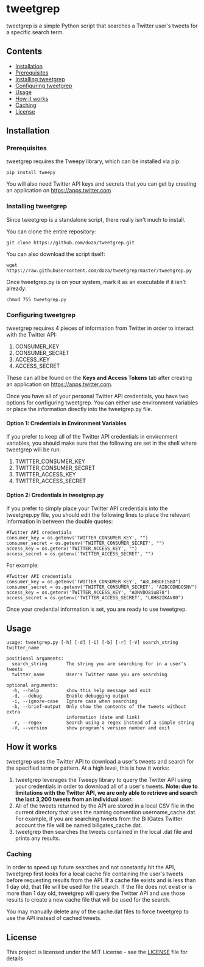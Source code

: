 # tweetgrep

tweetgrep is a simple Python script that searches a Twitter user's tweets for a specific search term.

## Contents
* [Installation](#installation)
 * [Prerequisites](#prerequisites)
 * [Installing tweetgrep](#installingtweetgrep)
 * [Configuring tweetgrep](#configuringtweetgrep)
* [Usage](#usage)
* [How it works](#howitworks)
 * [Caching](#caching)
* [License](#license)
 
<a name="installation"></a>
## Installation

<a name="prerequisites"></a>
### Prerequisites

tweetgrep requires the Tweepy library, which can be installed via pip:

```
pip install tweepy
```

You will also need Twitter API keys and secrets that you can get by creating an application on https://apps.twitter.com 

<a name="installingtweetgrep"></a>
### Installing tweetgrep

Since tweetgrep is a standalone script, there really isn't much to install.

You can clone the entire repository:

```
git clone https://github.com/doza/tweetgrep.git
```

You can also download the script itself:

```
wget https://raw.githubusercontent.com/doza/tweetgrep/master/tweetgrep.py
```

Once tweetgrep.py is on your system, mark it as an executable if it isn't already:

```
chmod 755 tweetgrep.py
```

<a name="configuringtweetgrep"></a>
### Configuring tweetgrep

tweetgrep requires 4 pieces of information from Twitter in order to interact with the Twitter API:

1. CONSUMER_KEY
2. CONSUMER_SECRET
3. ACCESS_KEY
4. ACCESS_SECRET

These can all be found on the **Keys and Access Tokens** tab after creating an application on https://apps.twitter.com.

Once you have all of your personal Twitter API credentials, you have two options for configuring tweetgrep.  You can either use environment variables or place the information directly into the tweetgrep.py file.

#### Option 1: Credentials in Environment Variables

If you prefer to keep all of the Twitter API credentials in environment variables, you should make sure that the following are set in the shell where tweetgrep will be run:

1. TWITTER_CONSUMER_KEY
2. TWITTER_CONSUMER_SECRET
3. TWITTER_ACCESS_KEY
4. TWITTER_ACCESS_SECRET

#### Option 2: Credentials in tweetgrep.py

If you prefer to simply place your Twitter API credentials into the tweetgrep.py file, you should edit the following lines to place the relevant information in between the double quotes:

```
#Twitter API credentials
consumer_key = os.getenv('TWITTER_CONSUMER_KEY', "")
consumer_secret = os.getenv('TWITTER_CONSUMER_SECRET', "")
access_key = os.getenv('TWITTER_ACCESS_KEY', "")
access_secret = os.getenv('TWITTER_ACCESS_SECRET', "")
```

For example:

```
#Twitter API credentials
consumer_key = os.getenv('TWITTER_CONSUMER_KEY', "ABLJHBDFISBD")
consumer_secret = os.getenv('TWITTER_CONSUMER_SECRET', "AIBCODNDOSNV")
access_key = os.getenv('TWITTER_ACCESS_KEY', "AONVDO8iuB78")
access_secret = os.getenv('TWITTER_ACCESS_SECRET', "LKH82IKAV00")
```

Once your credential information is set, you are ready to use tweetgrep.

<a name="usage"></a>
## Usage

```
usage: tweetgrep.py [-h] [-d] [-i] [-b] [-r] [-V] search_string twitter_name

positional arguments:
  search_string       The string you are searching for in a user's tweets
  twitter_name        User's Twitter name you are searching

optional arguments:
  -h, --help          show this help message and exit
  -d, --debug         Enable debugging output
  -i, --ignore-case   Ignore case when searching
  -b, --brief-output  Only show the contents of the tweets without extra
                      information (date and link)
  -r, --regex         Search using a regex instead of a simple string
  -V, --version       show program's version number and exit
```

<a name="howitworks"></a>
## How it works

tweetgrep uses the Twitter API to download a user's tweets and search for the specified term or pattern.  At a high level, this is how it works:

1. tweetgrep leverages the Tweepy library to query the Twitter API using your credentials in order to download all of a user's tweets. **Note: due to limitations with the Twitter API, we are only able to retrieve and search the last 3,200 tweets from an individual user.**
2. All of the tweets returned by the API are stored in a local CSV file in the current directory that uses the naming convention username_cache.dat. For example, if you are searching tweets from the BillGates Twitter account the file will be named billgates_cache.dat.
3. tweetgrep then searches the tweets contained in the local .dat file and prints any results.

<a name="caching"></a>
### Caching

In order to speed up future searches and not constantly hit the API, tweetgrep first looks for a local cache file containing the user's tweets before requesting results from the API.  If a cache file exists and is less than 1 day old, that file will be used for the search.  If the file does not exist or is more than 1 day old, tweetgrep will query the Twitter API and use those results to create a new cache file that will be used for the search.

You may manually delete any of the cache.dat files to force tweetgrep to use the API instead of cached tweets.

<a name="license"></a>
## License

This project is licensed under the MIT License - see the [LICENSE](LICENSE) file for details
